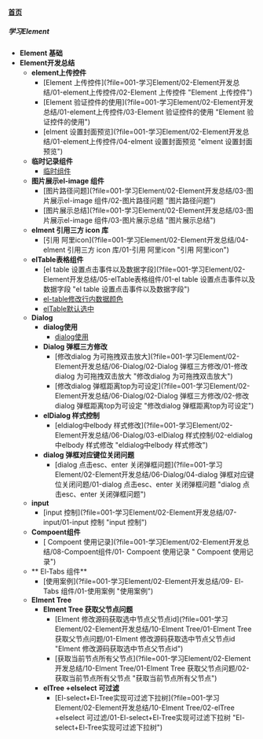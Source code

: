 
#### [首页](?file=home-首页)

##### 学习Element
- **Element 基础**
- **Element开发总结**
    - **element上传控件**
        - [Element 上传控件](?file=001-学习Element/02-Element开发总结/01-element上传控件/02-Element 上传控件 "Element 上传控件")
        - [Element 验证控件的使用](?file=001-学习Element/02-Element开发总结/01-element上传控件/03-Element 验证控件的使用 "Element 验证控件的使用")
        - [elment 设置封面预览](?file=001-学习Element/02-Element开发总结/01-element上传控件/04-elment 设置封面预览 "elment 设置封面预览")
    - **临时记录组件**
        - [临时组件](?file=001-学习Element/02-Element开发总结/02-临时记录组件/01-临时组件 "临时组件")
    - **图片展示el-image 组件**
        - [图片路径问题](?file=001-学习Element/02-Element开发总结/03-图片展示el-image 组件/02-图片路径问题 "图片路径问题")
        - [图片展示总结](?file=001-学习Element/02-Element开发总结/03-图片展示el-image 组件/03-图片展示总结 "图片展示总结")
    - **elment 引用三方 icon 库**
        - [引用 阿里icon](?file=001-学习Element/02-Element开发总结/04-elment 引用三方 icon 库/01-引用 阿里icon "引用 阿里icon")
    - **elTable表格组件**
        - [el table 设置点击事件以及数据字段](?file=001-学习Element/02-Element开发总结/05-elTable表格组件/01-el table 设置点击事件以及数据字段 "el table 设置点击事件以及数据字段")
        - [el-table修改行内数据颜色](?file=001-学习Element/02-Element开发总结/05-elTable表格组件/02-el-table修改行内数据颜色 "el-table修改行内数据颜色")
        - [elTable默认选中](?file=001-学习Element/02-Element开发总结/05-elTable表格组件/03-elTable默认选中 "elTable默认选中")
    - **Dialog**
        - **dialog使用**
            - [dialog使用](?file=001-学习Element/02-Element开发总结/06-Dialog/01-dialog使用/01-dialog使用 "dialog使用")
        - **Dialog 弹框三方修改**
            - [修改dialog 为可拖拽双击放大](?file=001-学习Element/02-Element开发总结/06-Dialog/02-Dialog 弹框三方修改/01-修改dialog 为可拖拽双击放大 "修改dialog 为可拖拽双击放大")
            - [修改dialog 弹框距离top为可设定](?file=001-学习Element/02-Element开发总结/06-Dialog/02-Dialog 弹框三方修改/02-修改dialog 弹框距离top为可设定 "修改dialog 弹框距离top为可设定")
        - **elDialog 样式控制**
            - [eldialog中elbody 样式修改](?file=001-学习Element/02-Element开发总结/06-Dialog/03-elDialog 样式控制/02-eldialog中elbody 样式修改 "eldialog中elbody 样式修改")
        - **dialog 弹框对应键位关闭问题**
            - [dialog 点击esc、enter 关闭弹框问题](?file=001-学习Element/02-Element开发总结/06-Dialog/04-dialog 弹框对应键位关闭问题/01-dialog 点击esc、enter 关闭弹框问题 "dialog 点击esc、enter 关闭弹框问题")
    - **input**
        - [input 控制](?file=001-学习Element/02-Element开发总结/07-input/01-input 控制 "input 控制")
    - **Compoent组件**
        - [ Compoent 使用记录](?file=001-学习Element/02-Element开发总结/08-Compoent组件/01- Compoent 使用记录 " Compoent 使用记录")
    - ** El-Tabs 组件**
        - [使用案例](?file=001-学习Element/02-Element开发总结/09- El-Tabs 组件/01-使用案例 "使用案例")
    - **Elment Tree**
        - **Elment Tree 获取父节点问题**
            - [Elment 修改源码获取选中节点父节点id](?file=001-学习Element/02-Element开发总结/10-Elment Tree/01-Elment Tree 获取父节点问题/01-Elment 修改源码获取选中节点父节点id "Elment 修改源码获取选中节点父节点id")
            - [获取当前节点所有父节点](?file=001-学习Element/02-Element开发总结/10-Elment Tree/01-Elment Tree 获取父节点问题/02-获取当前节点所有父节点 "获取当前节点所有父节点")
        - **elTree +elselect 可过滤**
            - [El-select+El-Tree实现可过滤下拉树](?file=001-学习Element/02-Element开发总结/10-Elment Tree/02-elTree +elselect 可过滤/01-El-select+El-Tree实现可过滤下拉树 "El-select+El-Tree实现可过滤下拉树")
